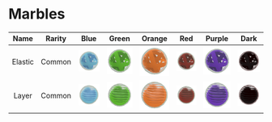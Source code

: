 # Marbles

| Name | Rarity |                 Blue                 | Green                                 | Orange                                 | Red                                 | Purple                                 | Dark                                 |
| :---------: | :----: | :----------------------------------: | ------------------------------------- | -------------------------------------- | ----------------------------------- | -------------------------------------- | ------------------------------------ |
|   Elastic   | Common | ![](assets/marbles/elastic_blue.png) | ![](assets/marbles/elastic_green.png) | ![](assets/marbles/elastic_orange.png) | ![](assets/marbles/elastic_red.png) | ![](assets/marbles/elastic_purple.png) | ![](assets/marbles/elastic_dark.png) |
|    Layer    | Common |  ![](assets/marbles/layers_blue.png) | ![](assets/marbles/layers_green.png)  | ![](assets/marbles/layers_orange.png)  | ![](assets/marbles/layers_red.png)  | ![](assets/marbles/layers_purple.png)  | ![](assets/marbles/layers_dark.png)  |
